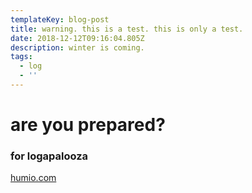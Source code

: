 ```yaml
---
templateKey: blog-post
title: warning. this is a test. this is only a test.
date: 2018-12-12T09:16:04.805Z
description: winter is coming.
tags:
  - log
  - ''
---
```

# are you prepared?

### for logapalooza

[humio.com](https://www.humio.com/)

